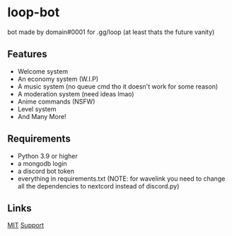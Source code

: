 # loop-bot

bot made by domain#0001 for .gg/loop (at least thats the future vanity)

## Features
- Welcome system
- An economy system (W.I.P)
- A music system (no queue cmd tho it doesn't work for some reason)
- A moderation system (need ideas lmao)
- Anime commands (NSFW)
- Level system
- And Many More!

## Requirements

- Python 3.9 or higher
- a mongodb login
- a discord bot token
- everything in requirements.txt (NOTE: for wavelink you need to change all the dependencies to nextcord instead of discord.py)

## Links

[MIT](https://choosealicense.com/licenses/mit/)
[Support](https://discord.gg/9j8qcsVFQX)
